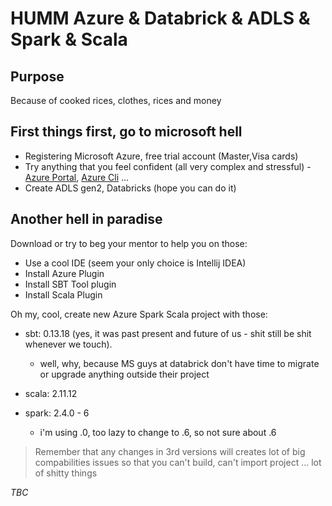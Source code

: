 # HUMM Azure & Databrick & ADLS & Spark & Scala

##  Purpose
Because of cooked rices, clothes, rices and money

## First things first, go to microsoft hell
- Registering Microsoft Azure, free trial account (Master,Visa cards)
- Try anything that you feel confident (all very complex and stressful) - [Azure Portal](https://portal.azure.com/), [Azure Cli](https://docs.microsoft.com/en-us/cli/azure/install-azure-cli?view=azure-cli-latest) ...
- Create ADLS gen2, Databricks (hope you can do it)

## Another hell in paradise
Download or try to beg your mentor to help you on those: 
- Use a cool IDE (seem your only choice is Intellij IDEA)
- Install Azure Plugin
- Install SBT Tool plugin
- Install Scala Plugin

Oh my, cool, create new Azure Spark Scala project with those:

- sbt: 0.13.18 (yes, it was past present and future of us - shit still be shit whenever we touch).
    
    - well, why, because MS guys at databrick don't have time to migrate or upgrade anything outside their project 
- scala: 2.11.12
- spark: 2.4.0 - 6

    - i'm using .0, too lazy to change to .6, so not sure about .6

>Remember that any changes in 3rd versions will creates lot of big compabilities issues so that you can't build, can't import project ... lot of shitty things

*TBC* 
